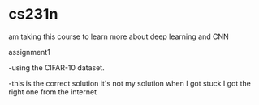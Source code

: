 # cs231n

am taking this course to learn more about deep learning and CNN

assignment1

-using the CIFAR-10 dataset.

-this is the correct solution it's not my solution when I got stuck I got the right one from the internet  
